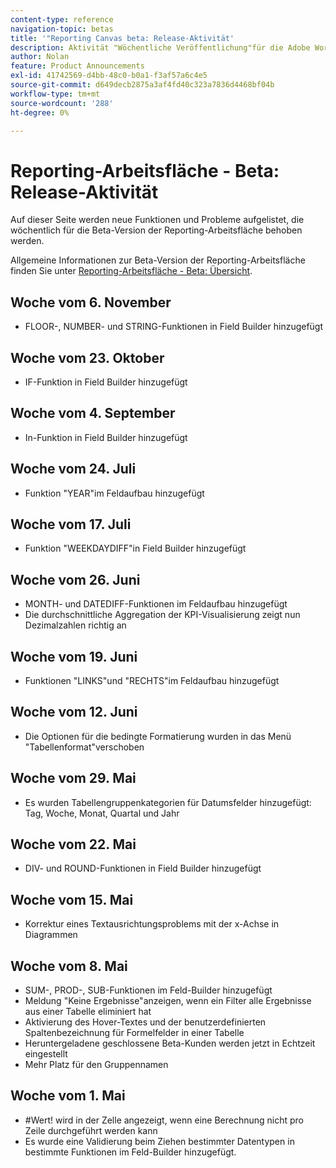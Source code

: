 ```yaml
---
content-type: reference
navigation-topic: betas
title: '"Reporting Canvas beta: Release-Aktivität'
description: Aktivität "Wöchentliche Veröffentlichung"für die Adobe Workfront Reporting-Arbeitsfläche (Beta)
author: Nolan
feature: Product Announcements
exl-id: 41742569-d4bb-48c0-b0a1-f3af57a6c4e5
source-git-commit: d649decb2875a3af4fd40c323a7836d4468bf04b
workflow-type: tm+mt
source-wordcount: '288'
ht-degree: 0%

---
```



# Reporting-Arbeitsfläche - Beta: Release-Aktivität

Auf dieser Seite werden neue Funktionen und Probleme aufgelistet, die wöchentlich für die Beta-Version der Reporting-Arbeitsfläche behoben werden.

Allgemeine Informationen zur Beta-Version der Reporting-Arbeitsfläche finden Sie unter [Reporting-Arbeitsfläche - Beta: Übersicht](/help/quicksilver/product-announcements/betas/reporting-canvas-beta/reporting-canvas-beta-overview.md).

## Woche vom 6. November

* FLOOR-, NUMBER- und STRING-Funktionen in Field Builder hinzugefügt

## Woche vom 23. Oktober

* IF-Funktion in Field Builder hinzugefügt

## Woche vom 4. September

* In-Funktion in Field Builder hinzugefügt

## Woche vom 24. Juli

* Funktion &quot;YEAR&quot;im Feldaufbau hinzugefügt

## Woche vom 17. Juli

* Funktion &quot;WEEKDAYDIFF&quot;in Field Builder hinzugefügt

## Woche vom 26. Juni

* MONTH- und DATEDIFF-Funktionen im Feldaufbau hinzugefügt
* Die durchschnittliche Aggregation der KPI-Visualisierung zeigt nun Dezimalzahlen richtig an

## Woche vom 19. Juni

* Funktionen &quot;LINKS&quot;und &quot;RECHTS&quot;im Feldaufbau hinzugefügt

## Woche vom 12. Juni

* Die Optionen für die bedingte Formatierung wurden in das Menü &quot;Tabellenformat&quot;verschoben

## Woche vom 29. Mai

* Es wurden Tabellengruppenkategorien für Datumsfelder hinzugefügt: Tag, Woche, Monat, Quartal und Jahr

## Woche vom 22. Mai

* DIV- und ROUND-Funktionen in Field Builder hinzugefügt

## Woche vom 15. Mai

* Korrektur eines Textausrichtungsproblems mit der x-Achse in Diagrammen

## Woche vom 8. Mai

* SUM-, PROD-, SUB-Funktionen im Feld-Builder hinzugefügt
* Meldung &quot;Keine Ergebnisse&quot;anzeigen, wenn ein Filter alle Ergebnisse aus einer Tabelle eliminiert hat
* Aktivierung des Hover-Textes und der benutzerdefinierten Spaltenbezeichnung für Formelfelder in einer Tabelle
* Heruntergeladene geschlossene Beta-Kunden werden jetzt in Echtzeit eingestellt
* Mehr Platz für den Gruppennamen

## Woche vom 1. Mai

* #Wert! wird in der Zelle angezeigt, wenn eine Berechnung nicht pro Zeile durchgeführt werden kann
* Es wurde eine Validierung beim Ziehen bestimmter Datentypen in bestimmte Funktionen im Feld-Builder hinzugefügt.
